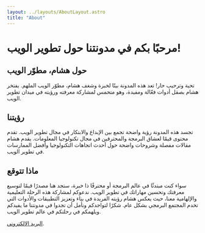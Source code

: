 ```yaml
---
layout: ../layouts/AboutLayout.astro
title: "About"
---
```


# مرحبًا بكم في مدونتنا حول تطوير الويب!

## حول هشام، مطوّر الويب

تحية وترحيب حار! تعد هذه المدونة بيتًا لخبرة وشغف هشام، مطوّر الويب الملهم. يفتخر هشام بصقل أدوات فعّالة ومفيدة، وهو متحمس لمشاركة معرفته ورؤيته في ميدان تطوير الويب.

## رؤيتنا

تجسد هذه المدونة رؤية واضحة تجمع بين الإبداع والابتكار في مجال تطوير الويب. تقدم محتوى قيمًا لعشاق البرمجة والمحترفين في مجال تكنولوجيا المعلومات. يقدم هشام مقالات مفصلة وشروحات واضحة حول أحدث اتجاهات التكنولوجيا وأفضل الممارسات في تطوير الويب.

## ماذا تتوقع

سواء كنت مبتدئًا في عالم البرمجة أو محترفًا ذا خبرة، ستجد هنا مصدرًا قيمًا لتوسيع معرفتك وتحسين مهاراتك في تطوير الويب. ندعوكم لمشاركة هذه الرحلة التعليمية والإلهامية معنا، حيث يعكس هشام رؤيته الفريدة في بناء وتعزيز التطبيقات والأدوات التي تخدم المجتمع البرمجي بشكل عام. شكرًا لتواجدكم ونأمل أن تجدوا في مدونتنا ما يفيدكم ويلهمكم في رحلتكم في عالم تطوير الويب.


 [ البريد الالكتروني](mailto:hicham.elarg@gmail.com).
